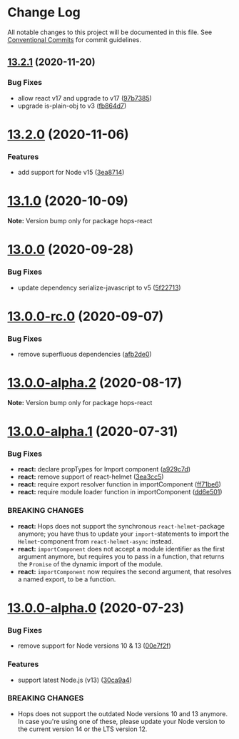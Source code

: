 # Change Log

All notable changes to this project will be documented in this file.
See [Conventional Commits](https://conventionalcommits.org) for commit guidelines.

## [13.2.1](https://github.com/xing/hops/compare/v13.2.0...v13.2.1) (2020-11-20)


### Bug Fixes

* allow react v17 and upgrade to v17 ([97b7385](https://github.com/xing/hops/commit/97b7385334e37af6c1e437d0572d36023eefb65f))
* upgrade is-plain-obj to v3 ([fb864d7](https://github.com/xing/hops/commit/fb864d7ad007d135d033d46cc3ded7e78fd61f90))





# [13.2.0](https://github.com/xing/hops/compare/v13.1.0...v13.2.0) (2020-11-06)


### Features

* add support for Node v15 ([3ea8714](https://github.com/xing/hops/commit/3ea8714702960d0408cb6eae4bf336cb637eea9d))





# [13.1.0](https://github.com/xing/hops/compare/v13.0.0...v13.1.0) (2020-10-09)

**Note:** Version bump only for package hops-react





# [13.0.0](https://github.com/xing/hops/compare/v13.0.0-rc.0...v13.0.0) (2020-09-28)


### Bug Fixes

* update dependency serialize-javascript to v5 ([5f22713](https://github.com/xing/hops/commit/5f22713d77272513f80d8f1bdf0169178bfd2f2c))





# [13.0.0-rc.0](https://github.com/xing/hops/compare/v13.0.0-alpha.2...v13.0.0-rc.0) (2020-09-07)


### Bug Fixes

* remove superfluous dependencies ([afb2de0](https://github.com/xing/hops/commit/afb2de0063c3031b215cb8d989c3babe2aa81231))





# [13.0.0-alpha.2](https://github.com/xing/hops/compare/v13.0.0-alpha.1...v13.0.0-alpha.2) (2020-08-17)

**Note:** Version bump only for package hops-react





# [13.0.0-alpha.1](https://github.com/xing/hops/compare/v13.0.0-alpha.0...v13.0.0-alpha.1) (2020-07-31)


### Bug Fixes

* **react:** declare propTypes for Import component ([a929c7d](https://github.com/xing/hops/commit/a929c7d20a5f477930373d1f99f2eea079a4880e))
* **react:** remove support of react-helmet ([3ea3cc5](https://github.com/xing/hops/commit/3ea3cc534f83cb75dcf8bff61a0dad8ac4cb7d45))
* **react:** require export resolver function in importComponent ([ff71be6](https://github.com/xing/hops/commit/ff71be69ad4d03f453d2c3bdc4177da7961c2bdd))
* **react:** require module loader function in importComponent ([dd6e501](https://github.com/xing/hops/commit/dd6e5017422fff1e3cb20a610c9010e8acc3c2fb))


### BREAKING CHANGES

* **react:** Hops does not support the synchronous
`react-helmet`-package anymore; you have thus to update your
`import`-statements to import the `Helmet`-component from
`react-helmet-async` instead.
* **react:** `importComponent` does not accept a module identifier
as the first argument anymore, but requires you to pass in a function,
that returns the `Promise` of the dynamic import of the module.
* **react:** `importComponent` now requires the second argument,
that resolves a named export, to be a function.





# [13.0.0-alpha.0](https://github.com/xing/hops/compare/v12.0.0-rc99...v13.0.0-alpha.0) (2020-07-23)


### Bug Fixes

* remove support for Node versions 10 & 13 ([00e7f2f](https://github.com/xing/hops/commit/00e7f2fb2ec92b859805b65bfeee697a78bf8147))


### Features

* support latest Node.js (v13) ([30ca9a4](https://github.com/xing/hops/commit/30ca9a4ebc3a43706eb07158259035349ce2d269))


### BREAKING CHANGES

* Hops does not support the outdated Node versions 10
and 13 anymore. In case you're using one of these, please update your
Node version to the current version 14 or the LTS version 12.

